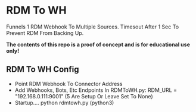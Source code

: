 # RDM To WH

Funnels 1 RDM Webhook To Multiple Sources. 
Timesout After 1 Sec To Prevent RDM From Backing Up.

<strong>The contents of this repo is a proof of concept and is for educational use only!</strong>

## RDM To WH Config

- Point RDM Webhook To Connector Address
- Add Webhooks, Bots, Etc Endpoints In RDMToWH.py: RDM_URL = "192.168.0.111:9001" (5 Are Setup Or Leave Set To None)
- Startup.... python rdmtowh.py (python3)
